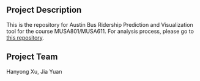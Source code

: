 ## Project Description
This is the repository for Austin Bus Ridership Prediction and Visualization tool for the course MUSA801/MUSA611.
For analysis process, please go to [this repository](https://github.com/cathyxuhyx/MUSA_800_Austin-Bus-Network-Prediction.git).

## Project Team
Hanyong Xu, Jia Yuan
